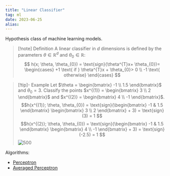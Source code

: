 ```yaml
---
title: "Linear Classifier"
tag: ml
date: 2023-06-25
alias:
---
```

Hypothesis class of machine learning models.

>[!note] Definition
>A linear classifier in $d$ dimensions is defined by the parameters $\theta \in \mathbb{R}^d$ and $\theta_{0} \in \mathbb{R}$:
>$$
>h(x; \theta, \theta_{0}) = \text{sign}(\theta^{T}x+ \theta_{0})= 
>\begin{cases} 
> +1 \text{ if } \theta^{T}x + \theta_{0}> 0 \\
> -1 \text{ otherwise}
>\end{cases}
>$$

>[!tip]- Example
>Let $\theta = \begin{bmatrix} -1 \\ 1.5 \end{bmatrix}$ and $\theta_{0}=3$. Classify the points $x^{(1)} = \begin{bmatrix} 3 \\ 2 \end{bmatrix}$ and $x^{(2)} = \begin{bmatrix} 4 \\ -1 \end{bmatrix}$.
>$$h(x^{(1)}; \theta, \theta_{0}) = \text{sign}(\begin{bmatrix} -1 & 1.5 \end{bmatrix} \begin{bmatrix} 3 \\ 2 \end{bmatrix} + 3) = \text{sign}(3) = 1
>$$
>$$h(x^{(2)}; \theta, \theta_{0}) = \text{sign}(\begin{bmatrix} -1 & 1.5 \end{bmatrix} \begin{bmatrix} 4 \\ -1 \end{bmatrix} + 3) = \text{sign}(-2.5) = 1
>$$
>![500](Pasted%20image%2020230708174900.png)


Algorithms:
- [Perceptron](Perceptron.md)
- [Averaged Perceptron](Averaged%20Perceptron.md)